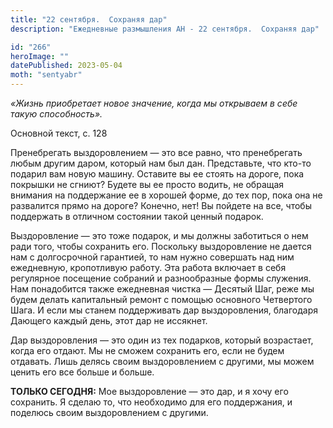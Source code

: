 ```yaml
---
title: "22 сентября.  Сохраняя дар"
description: "Ежедневные размышления АН - 22 сентября.  Сохраняя дар"

id: "266"
heroImage: ""
datePublished: 2023-05-04
moth: "sentyabr"
---
```


_«Жизнь приобретает новое значение, когда мы открываем в себе такую
способность»._

Основной текст, с. 128

Пренебрегать выздоровлением — это все равно, что пренебрегать любым другим
даром, который нам был дан. Представьте, что кто-то подарил вам новую машину.
Оставите вы ее стоять на дороге, пока покрышки не сгниют? Будете вы ее просто
водить, не обращая внимания на поддержание ее в хорошей форме, до тех пор,
пока она не развалится прямо на дороге? Конечно, нет! Вы пойдете на все, чтобы
поддержать в отличном состоянии такой ценный подарок.

Выздоровление — это тоже подарок, и мы должны заботиться о нем ради того,
чтобы сохранить его. Поскольку выздоровление не дается нам с долгосрочной
гарантией, то нам нужно совершать над ним ежедневную, кропотливую работу. Эта
работа включает в себя регулярное посещение собраний и разнообразные формы
служения. Нам понадобится также ежедневная чистка — Десятый Шаг, реже мы будем
делать капитальный ремонт с помощью основного Четвертого Шага. И если мы
станем поддерживать дар выздоровления, благодаря Дающего каждый день, этот дар
не иссякнет.

Дар выздоровления — это один из тех подарков, который возрастает, когда его
отдают. Мы не сможем сохранить его, если не будем отдавать. Лишь делясь своим
выздоровлением с другими, мы можем ценить его все больше и больше.

**ТОЛЬКО СЕГОДНЯ:** Мое выздоровление — это дар, и я хочу его сохранить. Я
сделаю то, что необходимо для его поддержания, и поделюсь своим выздоровлением
с другими.
